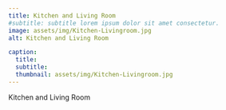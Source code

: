 ```yaml
---
title: Kitchen and Living Room
#subtitle: subtitle lorem ipsum dolor sit amet consectetur.
image: assets/img/Kitchen-Livingroom.jpg
alt: Kitchen and Living Room

caption:
  title: 
  subtitle: 
  thumbnail: assets/img/Kitchen-Livingroom.jpg
---
```

Kitchen and Living Room
